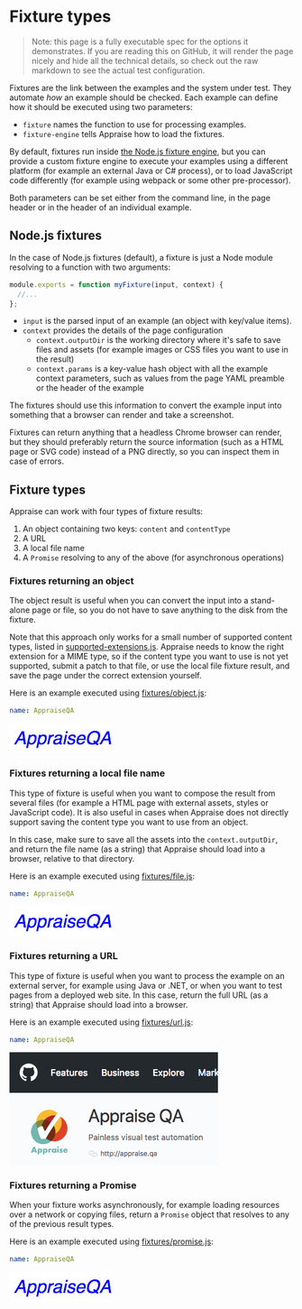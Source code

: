 # Fixture types

> Note: this page is a fully executable spec for the options it demonstrates. If you are reading this on GitHub, it will render the page nicely and hide all the technical details, so check out the raw markdown to see the actual test configuration.


Fixtures are the link between the examples and the system under test. They automate *how* an example should be checked. Each example can define how it should be executed using two parameters:

* `fixture` names the function to use for processing examples.
* `fixture-engine` tells Appraise how to load the fixtures. 

By default, fixtures run inside [the Node.js fixture engine](../src/fixture-engines/node-fixture-engine.js), but you can provide a custom fixture engine to execute your examples using a different platform (for example an external Java or C# process), or to load JavaScript code differently (for example using webpack or some other pre-processor).

Both parameters can be set either from the command line, in the page header or in the header of an individual example.



## Node.js fixtures

In the case of Node.js fixtures (default), a fixture is just a Node module resolving to a function with two arguments: 

```js
module.exports = function myFixture(input, context) {
  //...
};
```

* `input` is the parsed input of an example (an object with key/value items). 
* `context` provides the details of the page configuration
  * `context.outputDir` is the working directory where it's safe to save files and assets (for example images or CSS files you want to use in the result)
  * `context.params` is a key-value hash object with all the example context parameters, such as values from the page YAML preamble or the header of the example

The fixtures should use this information to convert the example input into something that a browser can render and take a screenshot.

Fixtures can return anything that a headless Chrome browser can render, but they should preferably return the source information (such as a HTML page or SVG code) instead of a PNG directly, so you can inspect them in case of errors.

## Fixture types

Appraise can work with four types of fixture results:

1. An object containing two keys: `content` and `contentType`
2. A URL
3. A local file name
4. A `Promise` resolving to any of the above (for asynchronous operations)

### Fixtures returning an object

The object result is useful when you can convert the input into a stand-alone page or file, so you do not have to save anything to the disk from the fixture. 

Note that this approach only works for a small number of supported content types, listed in [supported-extensions.js](../src/config/supported-extensions.js). Appraise needs to know the right extension for a MIME type, so if the content type you want to use is not yet supported, submit a patch to that file, or use the local file fixture result, and save the page under the correct extension yourself.
  
Here is an example executed using [fixtures/object.js](fixtures/object.js):

~~~yaml example="object" fixture="fixtures/object.js"
name: AppraiseQA
~~~

![object](images/object-d36fceea-642d-40a6-80f0-84e0e9d97bdd.png)


### Fixtures returning a local file name

This type of fixture is useful when you want to compose the result from several files (for example a HTML page with external assets, styles or JavaScript code). It is also useful in cases when Appraise does not directly support saving the content type you want to use from an object.

In this case, make sure to save all the assets into the `context.outputDir`, and return the file name (as a string) that Appraise should load into a browser, relative to that directory.

Here is an example executed using [fixtures/file.js](fixtures/file.js):

~~~yaml example="file" fixture="fixtures/file.js"
name: AppraiseQA
~~~

![file](images/file-a2933ea5-5ccc-4a5f-8d9b-f0d8c07f9272.png)

### Fixtures returning a URL

This type of fixture is useful when you want to process the example on an external server, for example using Java or .NET, or when you want to test pages from a deployed web site. In this case, return the full URL (as a string) that Appraise should load into a browser.

Here is an example executed using [fixtures/url.js](fixtures/url.js):

~~~yaml example="url" fixture="fixtures/url.js" clip-width="370" clip-height="200"
name: AppraiseQA
~~~

![url](images/url-7c033de0-b134-4330-b560-5ff7543ba40c.png)


### Fixtures returning a Promise

When your fixture works asynchronously, for example loading resources over a network or copying files, return a `Promise` object that resolves to any of the previous result types.

Here is an example executed using [fixtures/promise.js](fixtures/promise.js):

~~~yaml example="promise" fixture="fixtures/promise.js"
name: AppraiseQA
~~~

![promise](images/promise-0ad4c742-7c32-4016-b6f9-9576e0257e87.png)

